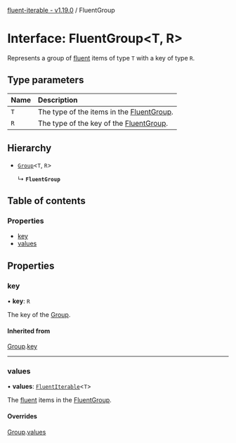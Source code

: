 [fluent-iterable - v1.19.0](../README.md) / FluentGroup

# Interface: FluentGroup<T, R\>

Represents a group of [fluent](../README.md#fluent) items of type `T` with a key of type `R`.

## Type parameters

| Name | Description |
| :------ | :------ |
| `T` | The type of the items in the [FluentGroup](FluentGroup.md). |
| `R` | The type of the key of the [FluentGroup](FluentGroup.md). |

## Hierarchy

- [`Group`](Group.md)<`T`, `R`\>

  ↳ **`FluentGroup`**

## Table of contents

### Properties

- [key](FluentGroup.md#key)
- [values](FluentGroup.md#values)

## Properties

### key

• **key**: `R`

The key of the [Group](Group.md).

#### Inherited from

[Group](Group.md).[key](Group.md#key)

___

### values

• **values**: [`FluentIterable`](FluentIterable.md)<`T`\>

The [fluent](../README.md#fluent) items in the [FluentGroup](FluentGroup.md).

#### Overrides

[Group](Group.md).[values](Group.md#values)
